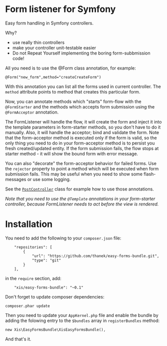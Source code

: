 Form listener for Symfony
========================

Easy form handling in Symfony controllers.

Why?

- use really thin controllers
- make your controller unit-testable easier
- Do not Repeat Yourself implementing the boring form-subbmission code!

All you need is to use the @Form class annotation, for example:

`@Form("new_form",method="createCreateForm")`

With this annotation you can list all the forms used in current controller. The `method` attribute points to method that creates this particular form.

Now, you can annotate methods which "starts" form-flow with the `@FormStarter` and the methods which accepts form submission using the `@FormAcceptor` annotation.

The FormListener will handle the flow, it will create the form and inject it into the template parameters in form-starter methods, so you don't have to do it manually.
Also, it will handle the acceptor; bind and validate the form. Note that the form-acceptor method is executed only if the form is valid, so the only thing you need to do in your form-acceptor method is to persist you fresh created/updated entity.
If the form submission fails, the flow stops at starter method - it will show the bound form with error message.

You can also "decorate" the form-acceptor behavior for failed forms. 
Use the `rejector` property to point a method which will be executed when form submission fails. This may be useful when you need to show some flash-messages or use some logging.

See the [`PostController`](Resources/example/Controller/PostController.php) class for example how to use those annotations.

*Note that you need to use the `@Template` annotations in your form-starter controller, because FormListener needs to act before the view is rendered.* 

# Installation

You need to add the following to your `composer.json` file:

```
    "repositories": [
        {
            "url": "https://github.com/thanek/easy-forms-bundle.git",
            "type": "git"
        }
    ],
```

in the `require` section, add:

```
    "xis/easy-forms-bundle": "~0.1"
```

Don't forget to update composer dependencies:

```
composer.phar update
```

Then you need to update your `AppKernel.php` file and enable the bundle by adding the folowing entry to the `$bundles` array in `registerBundles` method:

```
new Xis\EasyFormsBundle\XisEasyFormsBundle(),
```

And that's it.
